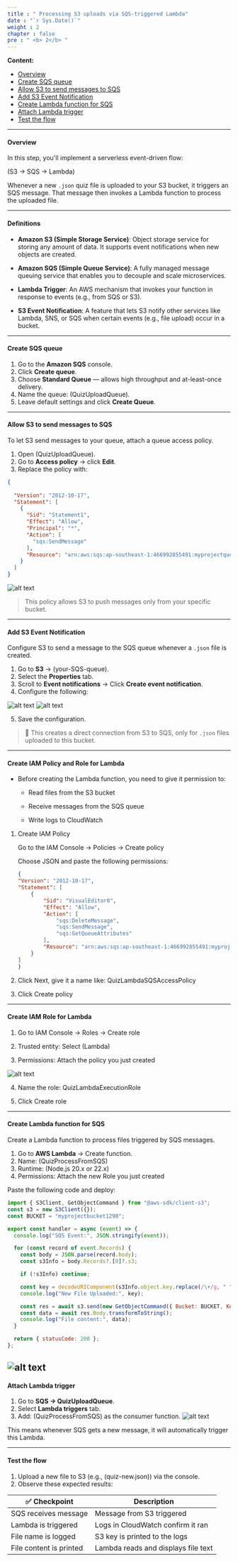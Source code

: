 ```yaml
---
title : " Processing S3 uploads via SQS-triggered Lambda"
date : "`r Sys.Date()`"
weight : 2
chapter : false
pre : " <b> 2</b> "
---
```


**Content:**
- [Overview](#overview)
- [Create SQS queue](#create-sqs-queue)
- [Allow S3 to send messages to SQS](#allow-s3-to-send-messages-to-sqs)
- [Add S3 Event Notification](#add-s3-event-notification)
- [Create Lambda function for SQS](#create-lambda-function-for-sqs)
- [Attach Lambda trigger](#attach-lambda-trigger)
- [Test the flow](#test-the-flow)

---

#### Overview

In this step, you'll implement a serverless event-driven flow:

(S3 → SQS → Lambda)

Whenever a new `.json` quiz file is uploaded to your S3 bucket, it triggers an SQS message. That message then invokes a Lambda function to process the uploaded file.

---

#### Definitions

- **Amazon S3 (Simple Storage Service)**: Object storage service for storing any amount of data. It supports event notifications when new objects are created.

- **Amazon SQS (Simple Queue Service)**: A fully managed message queuing service that enables you to decouple and scale microservices.

- **Lambda Trigger**: An AWS mechanism that invokes your function in response to events (e.g., from SQS or S3).

- **S3 Event Notification**: A feature that lets S3 notify other services like Lambda, SNS, or SQS when certain events (e.g., file upload) occur in a bucket.

---

#### Create SQS queue

1. Go to the **Amazon SQS** console.
2. Click **Create queue**.
3. Choose **Standard Queue** — allows high throughput and at-least-once delivery.
4. Name the queue: (QuizUploadQueue).
5. Leave default settings and click **Create Queue**.

---

#### Allow S3 to send messages to SQS

To let S3 send messages to your queue, attach a queue access policy.

1. Open (QuizUploadQueue).
2. Go to **Access policy** → click **Edit**.
3. Replace the policy with:

```json
{
  
  "Version": "2012-10-17",
  "Statement": [
    {
      "Sid": "Statement1",
      "Effect": "Allow",
      "Principal": "*",
      "Action": [
        "sqs:SendMessage"
      ],
      "Resource": "arn:aws:sqs:ap-southeast-1:466992855491:myprojectqueue" //Replace this with your SQS queue ARN
    }
  ]
}

```
![alt text](eqewqeqweqe.png)

> This policy allows S3 to push messages only from your specific bucket.

---

#### Add S3 Event Notification

Configure S3 to send a message to the SQS queue whenever a `.json` file is created.

1. Go to **S3** → (your-SQS-queue).
2. Select the **Properties** tab.
3. Scroll to **Event notifications** → Click **Create event notification**.
4. Configure the following:

![alt text](343434image.png)
![alt text](i3232323mage.png)

5. Save the configuration.

> 🔎 This creates a direct connection from S3 to SQS, only for `.json` files uploaded to this bucket.

---

#### Create IAM Policy and Role for Lambda

- Before creating the Lambda function, you need to give it permission to:

    - Read files from the S3 bucket

    - Receive messages from the SQS queue

    - Write logs to CloudWatch

 1. Create IAM Policy

    Go to the IAM Console → Policies → Create policy

    Choose JSON and paste the following permissions:

    ```json
    {
    "Version": "2012-10-17",
    "Statement": [
        {
            "Sid": "VisualEditor0",
            "Effect": "Allow",
            "Action": [
                "sqs:DeleteMessage",
                "sqs:SendMessage",
                "sqs:GetQueueAttributes"
            ],
            "Resource": "arn:aws:sqs:ap-southeast-1:466992855491:myprojectqueue"
        }
    ]
    }
    ```
2. Click Next, give it a name like: QuizLambdaSQSAccessPolicy

3. Click Create policy

---

#### Create IAM Role for Lambda

   1. Go to IAM Console → Roles → Create role

   2. Trusted entity: Select (Lambda)

   3. Permissions: Attach the policy you just created

   ![alt text](i34343434.png)

   4. Name the role: QuizLambdaExecutionRole

   5. Click Create role


---
#### Create Lambda function for SQS

Create a Lambda function to process files triggered by SQS messages.

1. Go to **AWS Lambda** → Create function.
2. Name: (QuizProcessFromSQS)
3. Runtime: (Node.js 20.x or 22.x)
4. Permissions: Attach the new Role you just created

Paste the following code and deploy:

```js
import { S3Client, GetObjectCommand } from "@aws-sdk/client-s3";
const s3 = new S3Client({});
const BUCKET = "myprojectbucket1290";

export const handler = async (event) => {
  console.log("SQS Event:", JSON.stringify(event));

  for (const record of event.Records) {
    const body = JSON.parse(record.body);
    const s3Info = body.Records?.[0]?.s3;

    if (!s3Info) continue;

    const key = decodeURIComponent(s3Info.object.key.replace(/\+/g, " "));
    console.log("New File Uploaded:", key);

    const res = await s3.send(new GetObjectCommand({ Bucket: BUCKET, Key: key }));
    const data = await res.Body.transformToString();
    console.log("File content:", data);
  }

  return { statusCode: 200 };
};

```
![alt text](4545454545.png)
---

#### Attach Lambda trigger

1. Go to **SQS → QuizUploadQueue**.
2. Select **Lambda triggers** tab.
3. Add: (QuizProcessFromSQS) as the consumer function.
![alt text](i4545454.png)

This means whenever SQS gets a new message, it will automatically trigger this Lambda.

---

#### Test the flow

1. Upload a new file to S3 (e.g., (quiz-new.json)) via the console.
2. Observe these expected results:

| ✅ Checkpoint              | Description                           |
|---------------------------|----------------------------------------|
| SQS receives message      | Message from S3 triggered              |
| Lambda is triggered       | Logs in CloudWatch confirm it ran     |
| File name is logged       | S3 key is printed to the logs         |
| File content is printed   | Lambda reads and displays file text   |